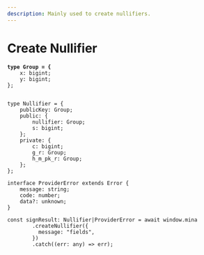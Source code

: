 ```yaml
---
description: Mainly used to create nullifiers.
---
```


# Create Nullifier

<pre class="language-typescript"><code class="lang-typescript"><strong>type Group = {
</strong>    x: bigint;
    y: bigint;
};


type Nullifier = {
    publicKey: Group;
    public: {
        nullifier: Group;
        s: bigint;
    };
    private: {
        c: bigint;
        g_r: Group;
        h_m_pk_r: Group;
    };
};

interface ProviderError extends Error {
    message: string;
    code: number;
    data?: unknown;
}

const signResult: Nullifier|ProviderError = await window.mina
        .createNullifier({
          message: "fields",
        })
        .catch((err: any) => err);
</code></pre>
